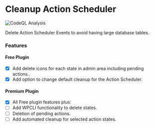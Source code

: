 # Cleanup Action Scheduler

![CodeQL Analysis](https://github.com/github/docs/actions/workflows/codeql-analysis.yml/badge.svg?event=push)

Delete Action Scheduler Events to avoid having large database tables.

### Features

#### Free Plugin
- [x] Add delete icons for each state in admin area including pending actions..
- [x] Add option to change default cleanup for the Action Scheduler.

#### Premium Plugin
- [x] All Free plugin features plus:
- [ ] Add WPCLI functionality to delete states.
- [ ] Deletion of pending actions.
- [ ] Add automated cleanup for selected action states.